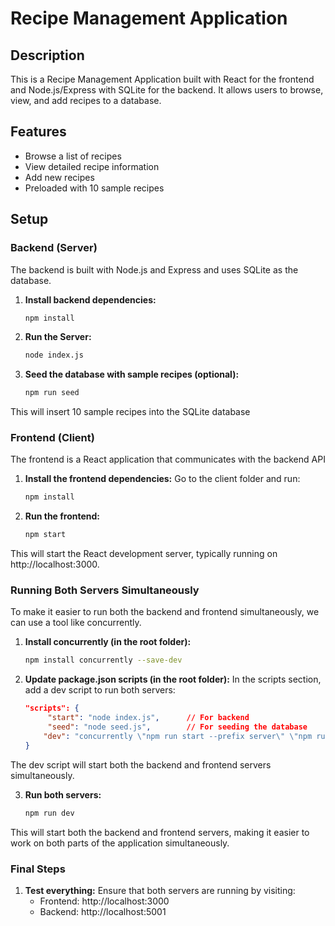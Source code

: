# Recipe Management Application

## Description
This is a Recipe Management Application built with React for the frontend and Node.js/Express with SQLite for the backend. It allows users to browse, view, and add recipes to a database.

## Features
- Browse a list of recipes
- View detailed recipe information
- Add new recipes
- Preloaded with 10 sample recipes

## Setup

### Backend (Server)
The backend is built with Node.js and Express and uses SQLite as the database.

1. **Install backend dependencies:**
   ```bash
   npm install
   ```
2. **Run the Server:**
    ```bash
    node index.js
    ```
3. **Seed the database with sample recipes (optional):**
    ```bash
    npm run seed
    ```
This will insert 10 sample recipes into the SQLite database

### Frontend (Client)
The frontend is a React application that communicates with the backend API

1. **Install the frontend dependencies:**
Go to the client folder and run:
    ```bash
    npm install
    ```
2. **Run the frontend:**
    ```bash
    npm start
    ```
This will start the React development server, typically running on http://localhost:3000.

### Running Both Servers Simultaneously
To make it easier to run both the backend and frontend simultaneously, we can use a tool like concurrently.

1. **Install concurrently (in the root folder):**
    ```bash
    npm install concurrently --save-dev
    ```

2. **Update package.json scripts (in the root folder):**
In the scripts section, add a dev script to run both servers:
    ```json
    "scripts": {
         "start": "node index.js",      // For backend
         "seed": "node seed.js",        // For seeding the database
        "dev": "concurrently \"npm run start --prefix server\" \"npm run start --prefix client\""
    }
    ```
The dev script will start both the backend and frontend servers simultaneously.

3. **Run both servers:**
    ```bash
    npm run dev
    ```
This will start both the backend and frontend servers, making it easier to work on both parts of the application simultaneously.

### Final Steps
1. **Test everything:**
Ensure that both servers are running by visiting:
    - Frontend: http://localhost:3000
	- Backend: http://localhost:5001 
